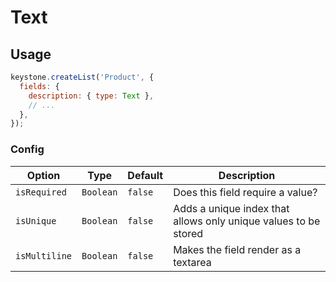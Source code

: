 <!--[meta]
section: api
subSection: field-types
title: Text
[meta]-->

# Text

## Usage

```js
keystone.createList('Product', {
  fields: {
    description: { type: Text },
    // ...
  },
});
```

### Config

| Option       | Type      | Default | Description                                                     |
| ------------ | --------- | ------- | --------------------------------------------------------------- |
| `isRequired` | `Boolean` | `false` | Does this field require a value?                                |
| `isUnique`   | `Boolean` | `false` | Adds a unique index that allows only unique values to be stored |
| `isMultiline` | `Boolean` | `false` | Makes the field render as a textarea                            |
